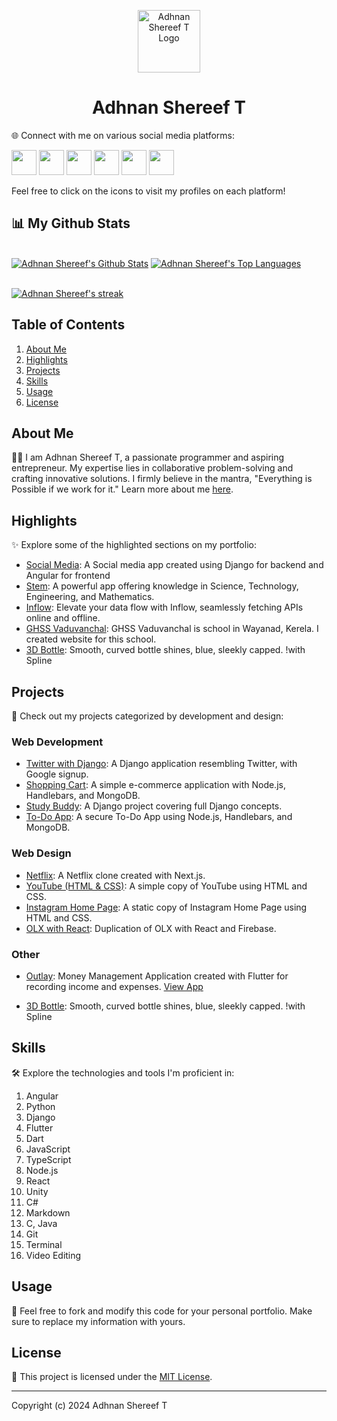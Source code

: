 <p align="center">
  <img src="https://adhnan.netlify.app/assets/images/A.svg" alt="Adhnan Shereef T Logo" width="100" height="100">
</p>
<h1 align="center">Adhnan Shereef T</h1>

🌐 Connect with me on various social media platforms:

[<img src="https://upload.wikimedia.org/wikipedia/commons/5/57/X_logo_2023_%28white%29.png" height="40px" width="40px">](https://twitter.com/adhnanshereef)
[<img src="https://cdn-icons-png.flaticon.com/256/174/174857.png" height="40px" width="40px">](https://www.linkedin.com/in/adhnanshereef)
[<img src="https://cdn2.iconfinder.com/data/icons/font-awesome/1792/github-square-512.png" height="40px" width="40px">](https://github.com/adhnanshereef)
[<img src="https://upload.wikimedia.org/wikipedia/commons/9/95/Instagram_logo_2022.svg" height="40px" width="40px">](https://www.instagram.com/adhnanshereef)
[<img src="https://cdn.icon-icons.com/icons2/3041/PNG/512/medium_logo_icon_189223.png" height="40px" width="40px">](https://adhnanshereef.medium.com)
[<img src="https://cdn.iconscout.com/icon/free/png-256/free-gitlab-logo-icon-download-in-svg-png-gif-file-formats--company-brand-world-logos-vol-4-pack-icons-282507.png?f=webp" height="40px" width="40px">](https://gitlab.com/adhnanshereef)

Feel free to click on the icons to visit my profiles on each platform!

## 📊 My Github Stats

<br/>
<a href="https://github.com/AdhnanShereef/github-readme-stats"><img alt="Adhnan Shereef's Github Stats" src="https://github-readme-stats.vercel.app/api?username=AdhnanShereef&show_icons=true&count_private=true&theme=react&hide_border=true&bg_color=0D1117" /></a>
<a href="https://github.com/AdhnanShereef/github-readme-stats"><img alt="Adhnan Shereef's Top Languages" src="https://github-readme-stats.vercel.app/api/top-langs/?username=nullpwn&langs_count=8&count_private=true&layout=compact&theme=react&hide_border=true&bg_color=0D1117" /></a>

<br/>
<br/>

<p>
    <a href="https://github.com/AdhnanShereef/github-readme-streak-stats">
        <img title="🔥 Get streak stats for your profile at git.io/streak-stats" alt="Adhnan Shereef's streak" src="https://github-readme-streak-stats.herokuapp.com/?user=AdhnanShereef&theme=black-ice&hide_border=true&stroke=0000&background=060A0CD0"/>
    </a>
</p>

## Table of Contents

1. [About Me](#about-me)
2. [Highlights](#highlights)
3. [Projects](#projects)
4. [Skills](#skills)
5. [Usage](#usage)
6. [License](#license)

## About Me

👨‍💻 I am Adhnan Shereef T, a passionate programmer and aspiring entrepreneur. My expertise lies in collaborative problem-solving and crafting innovative solutions. I firmly believe in the mantra, "Everything is Possible if we work for it." Learn more about me [here](https://adhnan.netlify.app/#about).

## Highlights

✨ Explore some of the highlighted sections on my portfolio:

- [Social Media](https://github.com/adhnanshereef/socialmedia): A Social media app created using Django for backend and Angular for frontend
- [Stem](https://s-t-e-m.netlify.app): A powerful app offering knowledge in Science, Technology, Engineering, and Mathematics.
- [Inflow](https://i-inflow-i.netlify.app/): Elevate your data flow with Inflow, seamlessly fetching APIs online and offline.
- [GHSS Vaduvanchal](https://www.ghssvaduvanchal.in/): GHSS Vaduvanchal is school in Wayanad, Kerela. I created website for this school.
- [3D Bottle](https://my.spline.design/untitled-96f8721b40b8c66793d0a93dcbcb063a/): Smooth, curved bottle shines, blue, sleekly capped. !with Spline

## Projects

🚀 Check out my projects categorized by development and design:

### Web Development

- [Twitter with Django](https://github.com/adhnanshereef/twitter): A Django application resembling Twitter, with Google signup.
- [Shopping Cart](https://github.com/AdhnanShereef/Shopping_Cart): A simple e-commerce application with Node.js, Handlebars, and MongoDB.
- [Study Buddy](https://github.com/AdhnanShereef/Django): A Django project covering full Django concepts.
- [To-Do App](https://github.com/AdhnanShereef/To_Do_App): A secure To-Do App using Node.js, Handlebars, and MongoDB.

### Web Design

- [Netflix](https://netflix-adn.netlify.app): A Netflix clone created with Next.js.
- [YouTube (HTML & CSS)](https://github.com/AdhnanShereef/YouTube-HTML-and-CSS): A simple copy of YouTube using HTML and CSS.
- [Instagram Home Page](https://responsive-instagram-home-page.netlify.app): A static copy of Instagram Home Page using HTML and CSS.
- [OLX with React](https://github.com/AdhnanShereef/OLX_with_react): Duplication of OLX with React and Firebase.

### Other

- [Outlay](https://github.com/AdhnanShereef/Outlay): Money Management Application created with Flutter for recording income and expenses. [View App](https://adhnanshereef.github.io/Outlay-Money-Manager/)

- [3D Bottle](https://my.spline.design/untitled-96f8721b40b8c66793d0a93dcbcb063a/): Smooth, curved bottle shines, blue, sleekly capped. !with Spline

## Skills

🛠️ Explore the technologies and tools I'm proficient in:

1. Angular
2. Python
3. Django
4. Flutter
5. Dart
6. JavaScript
7. TypeScript
8. Node.js
9. React
10. Unity
11. C#
12. Markdown
13. C, Java
14. Git
15. Terminal
16. Video Editing

## Usage

🔧 Feel free to fork and modify this code for your personal portfolio. Make sure to replace my information with yours.

## License

📄 This project is licensed under the [MIT License](https://github.com/adhnanshereef/adhnan/blob/main/LICENSE).

---

Copyright (c) 2024 Adhnan Shereef T
